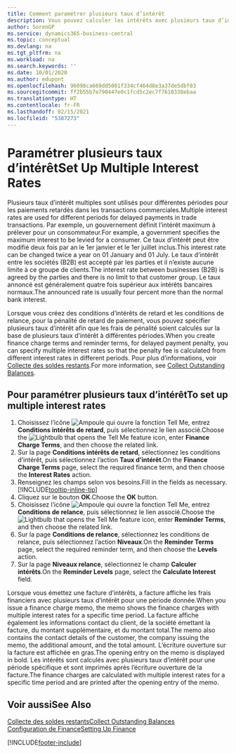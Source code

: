 ```yaml
---
title: Comment paramétrer plusieurs taux d’intérêt
description: Vous pouvez calculer les intérêts avec plusieurs taux d’intérêts pour une période donnée. Le calcul des intérêts ressemble à tous les intérêts financiers, avec une variation uniquement du taux d’intérêt pour une période donnée.
author: SorenGP
ms.service: dynamics365-business-central
ms.topic: conceptual
ms.devlang: na
ms.tgt_pltfrm: na
ms.workload: na
ms.search.keywords: ''
ms.date: 10/01/2020
ms.author: edupont
ms.openlocfilehash: 96098ca669dd5001f334cf464d8e3a37de5dbf03
ms.sourcegitcommit: ff2b55b7e790447e0c1fcd5c2ec7f7610338ebaa
ms.translationtype: HT
ms.contentlocale: fr-FR
ms.lasthandoff: 02/15/2021
ms.locfileid: "5387273"
---
```

# <a name="set-up-multiple-interest-rates"></a><span data-ttu-id="97d76-104">Paramétrer plusieurs taux d’intérêt</span><span class="sxs-lookup"><span data-stu-id="97d76-104">Set Up Multiple Interest Rates</span></span>
<span data-ttu-id="97d76-105">Plusieurs taux d’intérêt multiples sont utilisés pour différentes périodes pour les paiements retardés dans les transactions commerciales.</span><span class="sxs-lookup"><span data-stu-id="97d76-105">Multiple interest rates are used for different periods for delayed payments in trade transactions.</span></span> <span data-ttu-id="97d76-106">Par exemple, un gouvernement définit l’intérêt maximum à prélever pour un consommateur.</span><span class="sxs-lookup"><span data-stu-id="97d76-106">For example, a government specifies the maximum interest to be levied for a consumer.</span></span> <span data-ttu-id="97d76-107">Ce taux d’intérêt peut être modifié deux fois par an le 1er janvier et le 1er juillet inclus.</span><span class="sxs-lookup"><span data-stu-id="97d76-107">This interest rate can be changed twice a year on 01 January and 01 July.</span></span> <span data-ttu-id="97d76-108">Le taux d’intérêt entre les sociétés (B2B) est accepté par les parties et il n’existe aucune limite à ce groupe de clients.</span><span class="sxs-lookup"><span data-stu-id="97d76-108">The interest rate between businesses (B2B) is agreed by the parties and there is no limit to that customer group.</span></span> <span data-ttu-id="97d76-109">Le taux annoncé est généralement quatre fois supérieur aux intérêts bancaires normaux.</span><span class="sxs-lookup"><span data-stu-id="97d76-109">The announced rate is usually four percent more than the normal bank interest.</span></span>

<span data-ttu-id="97d76-110">Lorsque vous créez des conditions d’intérêts de retard et les conditions de relance, pour la pénalité de retard de paiement, vous pouvez spécifier plusieurs taux d’intérêt afin que les frais de pénalité soient calculés sur la base de plusieurs taux d’intérêt à différentes périodes.</span><span class="sxs-lookup"><span data-stu-id="97d76-110">When you create finance charge terms and reminder terms, for delayed payment penalty, you can specify multiple interest rates so that the penalty fee is calculated from different interest rates in different periods.</span></span> <span data-ttu-id="97d76-111">Pour plus d’informations, voir [Collecte des soldes restants](receivables-collect-outstanding-balances.md).</span><span class="sxs-lookup"><span data-stu-id="97d76-111">For more information, see [Collect Outstanding Balances](receivables-collect-outstanding-balances.md).</span></span>

## <a name="to-set-up-multiple-interest-rates"></a><span data-ttu-id="97d76-112">Pour paramétrer plusieurs taux d’intérêt</span><span class="sxs-lookup"><span data-stu-id="97d76-112">To set up multiple interest rates</span></span>  
1.  <span data-ttu-id="97d76-113">Choisissez l’icône ![Ampoule qui ouvre la fonction Tell Me](media/ui-search/search_small.png "Dites-moi ce que vous voulez faire"), entrez **Conditions intérêts de retard**, puis sélectionnez le lien associé.</span><span class="sxs-lookup"><span data-stu-id="97d76-113">Choose the ![Lightbulb that opens the Tell Me feature](media/ui-search/search_small.png "Tell me what you want to do") icon, enter **Finance Charge Terms**, and then choose the related link.</span></span>  
2.  <span data-ttu-id="97d76-114">Sur la page **Conditions intérêts de retard**, sélectionnez les conditions d’intérêt, puis sélectionnez l’action **Taux d’intérêt**.</span><span class="sxs-lookup"><span data-stu-id="97d76-114">On the **Finance Charge Terms** page, select the required finance term, and then choose the **Interest Rates** action.</span></span>  
3.  <span data-ttu-id="97d76-115">Renseignez les champs selon vos besoins.</span><span class="sxs-lookup"><span data-stu-id="97d76-115">Fill in the fields as necessary.</span></span> [!INCLUDE[tooltip-inline-tip](includes/tooltip-inline-tip_md.md)]
4.  <span data-ttu-id="97d76-116">Cliquez sur le bouton **OK**.</span><span class="sxs-lookup"><span data-stu-id="97d76-116">Choose the **OK** button.</span></span>  
5.  <span data-ttu-id="97d76-117">Choisissez l’icône ![Ampoule qui ouvre la fonction Tell Me](media/ui-search/search_small.png "Dites-moi ce que vous voulez faire"), entrez **Conditions de relance**, puis sélectionnez le lien associé.</span><span class="sxs-lookup"><span data-stu-id="97d76-117">Choose the ![Lightbulb that opens the Tell Me feature](media/ui-search/search_small.png "Tell me what you want to do") icon, enter **Reminder Terms**, and then choose the related link.</span></span>  
6.  <span data-ttu-id="97d76-118">Sur la page **Conditions de relance**, sélectionnez les conditions de relance, puis sélectionnez l’action **Niveaux**.</span><span class="sxs-lookup"><span data-stu-id="97d76-118">On the **Reminder Terms** page, select the required reminder term, and then choose the **Levels** action.</span></span>  
7.  <span data-ttu-id="97d76-119">Sur la page **Niveaux relance**, sélectionnez le champ **Calculer intérêts**.</span><span class="sxs-lookup"><span data-stu-id="97d76-119">On the **Reminder Levels** page, select the **Calculate Interest** field.</span></span>  

<span data-ttu-id="97d76-120">Lorsque vous émettez une facture d’intérêts, a facture affiche les frais financiers avec plusieurs taux d’intérêt pour une période donnée.</span><span class="sxs-lookup"><span data-stu-id="97d76-120">When you issue a finance charge memo, the memo shows the finance charges with multiple interest rates for a specific time period.</span></span> <span data-ttu-id="97d76-121">La facture affiche également les informations contact du client, de la société émettant la facture, du montant supplémentaire, et du montant total.</span><span class="sxs-lookup"><span data-stu-id="97d76-121">The memo also contains the contact details of the customer, the company issuing the memo, the additional amount, and the total amount.</span></span> <span data-ttu-id="97d76-122">L’écriture ouverture sur la facture est affichée en gras.</span><span class="sxs-lookup"><span data-stu-id="97d76-122">The opening entry on the memo is displayed in bold.</span></span> <span data-ttu-id="97d76-123">Les intérêts sont calculés avec plusieurs taux d’intérêt pour une période spécifique et sont imprimés après l’écriture ouverture de la facture.</span><span class="sxs-lookup"><span data-stu-id="97d76-123">The finance charges are calculated with multiple interest rates for a specific time period and are printed after the opening entry of the memo.</span></span>  

## <a name="see-also"></a><span data-ttu-id="97d76-124">Voir aussi</span><span class="sxs-lookup"><span data-stu-id="97d76-124">See Also</span></span>  
[<span data-ttu-id="97d76-125">Collecte des soldes restants</span><span class="sxs-lookup"><span data-stu-id="97d76-125">Collect Outstanding Balances</span></span>](receivables-collect-outstanding-balances.md)  
[<span data-ttu-id="97d76-126">Configuration de Finance</span><span class="sxs-lookup"><span data-stu-id="97d76-126">Setting Up Finance</span></span>](finance-setup-finance.md)


[!INCLUDE[footer-include](includes/footer-banner.md)]